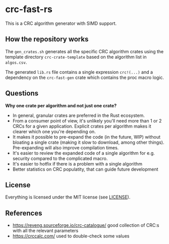 # crc-fast-rs

This is a CRC algorithm generator with SIMD support.

## How the repository works

The `gen_crates.sh` generates all the specific CRC algorithm crates using the
template directory `crc-crate-template` based on the algorithm list in
`algos.csv`.

The generated `lib.rs` file contains a single expression `crc!(...)` and a
dependency on the `crc-fast-gen` crate which contains the proc macro logic.

## Questions

**Why one crate per algorithm and not just one crate?**

- In general, granular crates are preferred in the Rust ecosystem.
- From a consumer point of view, it's unlikely you'll need more than 1 or 2 CRCs
  for a given application. Explicit crates per algorithm makes it clearer which
  one you're depending on.
- It makes it possible to pre-expand the code (in the future, WIP) without
  bloating a single crate (making it slow to download, among other things).
  Pre-expanding will also improve compilation times.
- It's easier to review the expanded code of a single algorithm for e.g.
  security compared to the complicated macro.
- It's easier to hotfix if there is a problem with a single algorithm
- Better statistics on CRC populatity, that can guide future development

## License

Everything is licensed under the MIT license (see [LICENSE](LICENSE)).

## References

- https://reveng.sourceforge.io/crc-catalogue/ good collection of CRC:s with all
  the relevant parameters
- https://crccalc.com/ used to double-check some values
